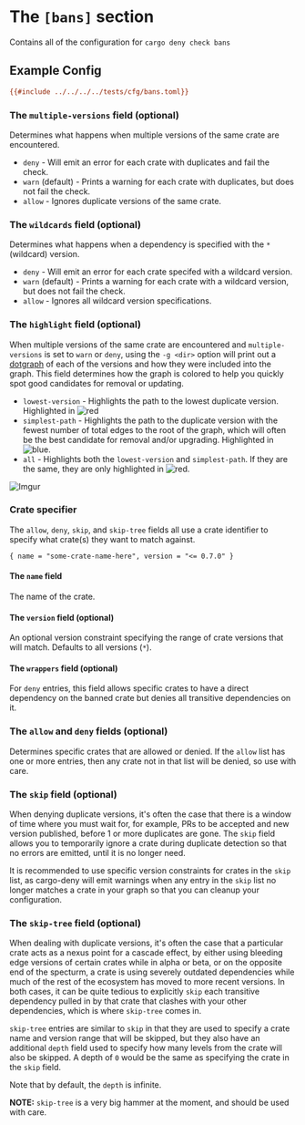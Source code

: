 # The `[bans]` section

Contains all of the configuration for `cargo deny check bans`

## Example Config

```ini
{{#include ../../../../tests/cfg/bans.toml}}
```

### The `multiple-versions` field (optional)

Determines what happens when multiple versions of the same crate are
encountered.

* `deny` - Will emit an error for each crate with duplicates and fail the check.
* `warn` (default) - Prints a warning for each crate with duplicates, but does
not fail the check.
* `allow` - Ignores duplicate versions of the same crate.

### The `wildcards` field (optional)

Determines what happens when a dependency is specified with the `*` (wildcard)
version.

* `deny` - Will emit an error for each crate specifed with a wildcard version.
* `warn` (default) - Prints a warning for each crate with a wildcard version,
but does not fail the check.
* `allow` - Ignores all wildcard version specifications.

### The `highlight` field (optional)

When multiple versions of the same crate are encountered and `multiple-versions`
is set to `warn` or `deny`, using the `-g <dir>` option will print out a
[dotgraph](https://www.graphviz.org/) of each of the versions and how they were
included into the graph. This field determines how the graph is colored to help
you quickly spot good candidates for removal or updating.

* `lowest-version` - Highlights the path to the lowest duplicate version.
Highlighted in ![red](https://placehold.it/15/ff0000/000000?text=+)
* `simplest-path` - Highlights the path to the duplicate version with the
fewest number of total edges to the root of the graph, which will often be the
best candidate for removal and/or upgrading. Highlighted in
![blue](https://placehold.it/15/0000FF/000000?text=+).
* `all` - Highlights both the `lowest-version` and `simplest-path`. If they are
the same, they are only highlighted in
![red](https://placehold.it/15/ff0000/000000?text=+).

![Imgur](https://i.imgur.com/xtarzeU.png)

### Crate specifier

The `allow`, `deny`, `skip`, and `skip-tree` fields all use a crate identifier
to specify what crate(s) they want to match against.

`{ name = "some-crate-name-here", version = "<= 0.7.0" }`

#### The `name` field

The name of the crate.

#### The `version` field (optional)

An optional version constraint specifying the range of crate versions that will
match. Defaults to all versions (`*`).

#### The `wrappers` field (optional)

For `deny` entries, this field allows specific crates to have a direct
dependency on the banned crate but denies all transitive dependencies on it.

### The `allow` and `deny` fields (optional)

Determines specific crates that are allowed or denied. If the `allow` list has
one or more entries, then any crate not in that list will be denied, so use with
care.

### The `skip` field (optional)

When denying duplicate versions, it's often the case that there is a window of
time where you must wait for, for example, PRs to be accepted and new version
published, before 1 or more duplicates are gone. The `skip` field allows you to
temporarily ignore a crate during duplicate detection so that no errors are
emitted, until it is no longer need.

It is recommended to use specific version constraints for crates in the `skip`
list, as cargo-deny will emit warnings when any entry in the `skip` list no
longer matches a crate in your graph so that you can cleanup your configuration.

### The `skip-tree` field (optional)

When dealing with duplicate versions, it's often the case that a particular
crate acts as a nexus point for a cascade effect, by either using bleeding edge
versions of certain crates while in alpha or beta, or on the opposite end of
the specturm, a crate is using severely outdated dependencies while much of the
rest of the ecosystem has moved to more recent versions. In both cases, it can
be quite tedious to explicitly `skip` each transitive dependency pulled in by
that crate that clashes with your other dependencies, which is where `skip-tree`
comes in.

`skip-tree` entries are similar to `skip` in that they are used to specify a
crate name and version range that will be skipped, but they also have an
additional `depth` field used to specify how many levels from the crate will
also be skipped. A depth of `0` would be the same as specifying the crate in
the `skip` field.

Note that by default, the `depth` is infinite.

**NOTE:** `skip-tree` is a very big hammer at the moment, and should be used
with care.
